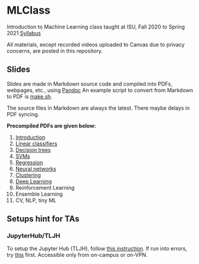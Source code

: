 # MLClass
Introduction to Machine Learning class taught at ISU, Fall 2020 to Spring 2021 [Syllabus](syllabus.md)

All materials, except recorded videos uploaded to Canvas due to privacy concerns, are posted in this repository. 

## Slides 
Slides are made in Markdown source code and compiled into PDFs, webpages, etc.,  using [Pandoc](https://pandoc.org/MANUAL.html)
An example script to convert from Markdown to PDF is [make.sh](make.sh). 

The source files in Markdown are always the latest. 
There maybe delays in PDF syncing. 

**Precompiled PDFs are given below:** 

1. [Introduction](https://www.dropbox.com/s/qrdppq2i8zd8rs9/1_intro.pdf?dl=0)
2. [Linear classifiers](https://www.dropbox.com/s/b27oqkc3b1su6p2/2_linear_classifiers.pdf?dl=0)
3. [Decision trees](https://www.dropbox.com/s/3ajxaa1v5rykcjl/3_decision_trees.pdf?dl=0)
4. [SVMs](https://www.dropbox.com/s/3u4of1nju1x908g/4_SVMs.pdf?dl=0)
5. [Regression](https://www.dropbox.com/s/m2ilyiyqhuclrov/5_regression.pdf?dl=0)
6. [Neural networks](https://www.dropbox.com/s/kd7dkvlp427keld/6_NNs.pdf?dl=0)
7. [Clustering](https://www.dropbox.com/s/y4vkegjawisu8b8/7_Clustering.pdf?dl=0)
8. [Deep Learning](https://www.dropbox.com/s/h7wwzxiks1mtp06/8_Deep_Learning.pdf?dl=0)
9. Reinforcement Learning
10. Ensemble Learning
11. CV, NLP, tiny ML

## Setups hint for TAs
### JupyterHub/TLJH
To setup the Jupyter Hub (TLJH), follow [this instruction](https://tljh.jupyter.org/en/latest/install/custom-server.html). 
If run into errors, try [this](https://github.com/jupyterhub/the-littlest-jupyterhub/issues/438) first. 
Accessible only from on-campus or on-VPN. 
